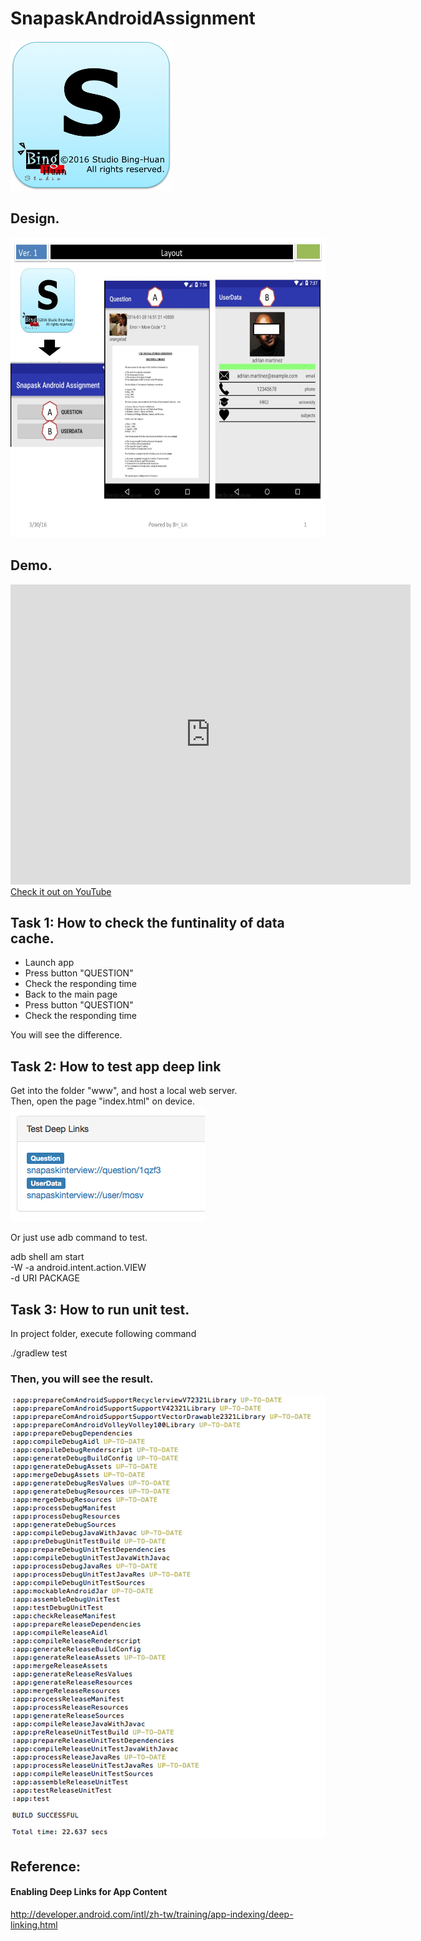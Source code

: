 # SnapaskAndroidAssignment

<img src="Icon.png" width="auto" height="240"><br/>


## Design. 
<img src="images/Slide1.jpg" width="auto" height="480"><br/>


## Demo. 
<iframe width="640" height="480" src="https://www.youtube.com/embed/qAy0zt2r7kU" frameborder="0" allowfullscreen></iframe><br/>
<a href="https://youtu.be/qAy0zt2r7kU">Check it out on YouTube</a>

## Task 1: How to check the funtinality of data cache.
<ul>
<li>Launch app</li>
<li>Press button "QUESTION"</li>
<li>Check the responding time</li>
<li>Back to the main page</li>
<li>Press button "QUESTION"</li>
<li>Check the responding time</li>
</ul>
You will see the difference. 


## Task 2: How to test app deep link
Get into the folder "www", and host a local web server. <br/>
Then, open the page "index.html" on device. <br/>
<img src="images/Screen Shot 2016-03-30 at 14.46.06.png" width="auto" height="auto"><br/>

Or just use adb command to test. <br/>
<p>
adb shell am start<br/>
        -W -a android.intent.action.VIEW<br/>
        -d URI PACKAGE<br/>
        </p>

## Task 3: How to run unit test.
In project folder, execute following command
<p style="color=blue;">./gradlew test</p>

### Then, you will see the result.

<img src="images/Screen Shot 2016-03-30 at 14.44.16.png" width="auto" height="auto">


## Reference:

<h4>Enabling Deep Links for App Content</h4>
<a href="http://developer.android.com/intl/zh-tw/training/app-indexing/deep-linking.html">http://developer.android.com/intl/zh-tw/training/app-indexing/deep-linking.html</a>
